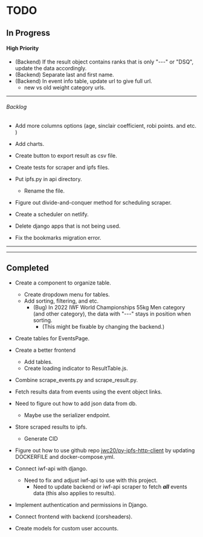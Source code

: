 # TODO

## In Progress

#### High Priority

- (Backend) If the result object contains ranks that is only "---" or "DSQ", update the data accordingly.
- (Backend) Separate last and first name.
- (Backend) In event info table, update url to give full url.
  - new vs old weight category urls.

---

###### Backlog

- Add more columns options (age, sinclair coefficient, robi points. and etc. )
- Add charts.

- Create button to export result as csv file.
- Create tests for scraper and ipfs files.
- Put ipfs.py in api directory.
  - Rename the file.
- Figure out divide-and-conquer method for scheduling scraper.
- Create a scheduler on netlify.
- Delete django apps that is not being used.
- Fix the bookmarks migration error.

---

---

## Completed

- Create a component to organize table.

  - Create dropdown menu for tables.
  - Add sorting, filtering, and etc.
    - (Bug) In 2022 IWF World Championships 55kg Men category (and other category), the data with "---" stays in position when sorting.
      - (This might be fixable by changing the backend.)

- Create tables for EventsPage.
- Create a better frontend
  - Add tables.
  - Create loading indicator to ResultTable.js.
- Combine scrape_events.py and scrape_result.py.
- Fetch results data from events using the event object links.
- Need to figure out how to add json data from db.
  - Maybe use the serializer endpoint.
- Store scraped results to ipfs.
  - Generate CID
- Figure out how to use github repo [jwc20/py-ipfs-http-client](https://github.com/jwc20/py-ipfs-http-client) by updating DOCKERFILE and docker-compose.yml.
- Connect iwf-api with django.
  - Need to fix and adjust iwf-api to use with this project.
    - Need to update backend or iwf-api scraper to fetch **_all_** events data (this also applies to results).
- Implement authentication and permissions in Django.
- Connect frontend with backend (corsheaders).
- Create models for custom user accounts.

